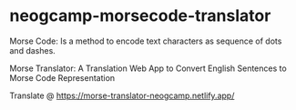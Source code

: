 # neogcamp-morsecode-translator

Morse Code: Is a method to encode text characters as sequence of dots and dashes.

Morse Translator: A Translation Web App to Convert English Sentences to Morse Code Representation

Translate @ https://morse-translator-neogcamp.netlify.app/
